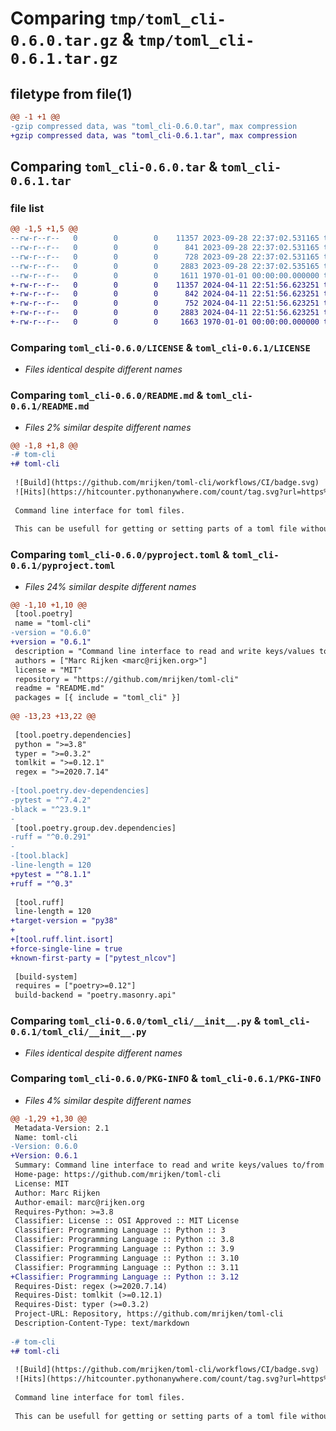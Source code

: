 # Comparing `tmp/toml_cli-0.6.0.tar.gz` & `tmp/toml_cli-0.6.1.tar.gz`

## filetype from file(1)

```diff
@@ -1 +1 @@
-gzip compressed data, was "toml_cli-0.6.0.tar", max compression
+gzip compressed data, was "toml_cli-0.6.1.tar", max compression
```

## Comparing `toml_cli-0.6.0.tar` & `toml_cli-0.6.1.tar`

### file list

```diff
@@ -1,5 +1,5 @@
--rw-r--r--   0        0        0    11357 2023-09-28 22:37:02.531165 toml_cli-0.6.0/LICENSE
--rw-r--r--   0        0        0      841 2023-09-28 22:37:02.531165 toml_cli-0.6.0/README.md
--rw-r--r--   0        0        0      728 2023-09-28 22:37:02.531165 toml_cli-0.6.0/pyproject.toml
--rw-r--r--   0        0        0     2883 2023-09-28 22:37:02.535165 toml_cli-0.6.0/toml_cli/__init__.py
--rw-r--r--   0        0        0     1611 1970-01-01 00:00:00.000000 toml_cli-0.6.0/PKG-INFO
+-rw-r--r--   0        0        0    11357 2024-04-11 22:51:56.623251 toml_cli-0.6.1/LICENSE
+-rw-r--r--   0        0        0      842 2024-04-11 22:51:56.623251 toml_cli-0.6.1/README.md
+-rw-r--r--   0        0        0      752 2024-04-11 22:51:56.623251 toml_cli-0.6.1/pyproject.toml
+-rw-r--r--   0        0        0     2883 2024-04-11 22:51:56.623251 toml_cli-0.6.1/toml_cli/__init__.py
+-rw-r--r--   0        0        0     1663 1970-01-01 00:00:00.000000 toml_cli-0.6.1/PKG-INFO
```

### Comparing `toml_cli-0.6.0/LICENSE` & `toml_cli-0.6.1/LICENSE`

 * *Files identical despite different names*

### Comparing `toml_cli-0.6.0/README.md` & `toml_cli-0.6.1/README.md`

 * *Files 2% similar despite different names*

```diff
@@ -1,8 +1,8 @@
-# tom-cli
+# toml-cli
 
 ![Build](https://github.com/mrijken/toml-cli/workflows/CI/badge.svg)
 ![Hits](https://hitcounter.pythonanywhere.com/count/tag.svg?url=https%3A%2F%2Fgithub.com%2Fmrijken%toml-cli)
 
 Command line interface for toml files.
 
 This can be usefull for getting or setting parts of a toml file without an editor.
```

### Comparing `toml_cli-0.6.0/pyproject.toml` & `toml_cli-0.6.1/pyproject.toml`

 * *Files 24% similar despite different names*

```diff
@@ -1,10 +1,10 @@
 [tool.poetry]
 name = "toml-cli"
-version = "0.6.0"
+version = "0.6.1"
 description = "Command line interface to read and write keys/values to/from toml files"
 authors = ["Marc Rijken <marc@rijken.org>"]
 license = "MIT"
 repository = "https://github.com/mrijken/toml-cli"
 readme = "README.md"
 packages = [{ include = "toml_cli" }]
 
@@ -13,23 +13,22 @@
 
 [tool.poetry.dependencies]
 python = ">=3.8"
 typer = ">=0.3.2"
 tomlkit = ">=0.12.1"
 regex = ">=2020.7.14"
 
-[tool.poetry.dev-dependencies]
-pytest = "^7.4.2"
-black = "^23.9.1"
-
 [tool.poetry.group.dev.dependencies]
-ruff = "^0.0.291"
-
-[tool.black]
-line-length = 120
+pytest = "^8.1.1"
+ruff = "^0.3"
 
 [tool.ruff]
 line-length = 120
+target-version = "py38"
+
+[tool.ruff.lint.isort]
+force-single-line = true
+known-first-party = ["pytest_nlcov"]
 
 [build-system]
 requires = ["poetry>=0.12"]
 build-backend = "poetry.masonry.api"
```

### Comparing `toml_cli-0.6.0/toml_cli/__init__.py` & `toml_cli-0.6.1/toml_cli/__init__.py`

 * *Files identical despite different names*

### Comparing `toml_cli-0.6.0/PKG-INFO` & `toml_cli-0.6.1/PKG-INFO`

 * *Files 4% similar despite different names*

```diff
@@ -1,29 +1,30 @@
 Metadata-Version: 2.1
 Name: toml-cli
-Version: 0.6.0
+Version: 0.6.1
 Summary: Command line interface to read and write keys/values to/from toml files
 Home-page: https://github.com/mrijken/toml-cli
 License: MIT
 Author: Marc Rijken
 Author-email: marc@rijken.org
 Requires-Python: >=3.8
 Classifier: License :: OSI Approved :: MIT License
 Classifier: Programming Language :: Python :: 3
 Classifier: Programming Language :: Python :: 3.8
 Classifier: Programming Language :: Python :: 3.9
 Classifier: Programming Language :: Python :: 3.10
 Classifier: Programming Language :: Python :: 3.11
+Classifier: Programming Language :: Python :: 3.12
 Requires-Dist: regex (>=2020.7.14)
 Requires-Dist: tomlkit (>=0.12.1)
 Requires-Dist: typer (>=0.3.2)
 Project-URL: Repository, https://github.com/mrijken/toml-cli
 Description-Content-Type: text/markdown
 
-# tom-cli
+# toml-cli
 
 ![Build](https://github.com/mrijken/toml-cli/workflows/CI/badge.svg)
 ![Hits](https://hitcounter.pythonanywhere.com/count/tag.svg?url=https%3A%2F%2Fgithub.com%2Fmrijken%toml-cli)
 
 Command line interface for toml files.
 
 This can be usefull for getting or setting parts of a toml file without an editor.
```

